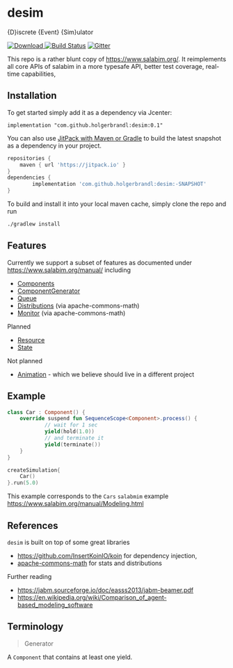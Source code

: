 # desim

{D}iscrete {Event} {Sim}ulator


[ ![Download](https://api.bintray.com/packages/holgerbrandl/github/desim/images/download.svg) ](https://bintray.com/holgerbrandl/github/desim/_latestVersion)  [![Build Status](https://travis-ci.org/holgerbrandl/desim.svg?branch=master)](https://travis-ci.org/holgerbrandl/desim) [![Gitter](https://badges.gitter.im/desim.svg)](https://gitter.im/desim/community?utm_source=badge&utm_medium=badge&utm_campaign=pr-badge)

This repo is a rather blunt copy of https://www.salabim.org/. It reimplements all core APIs of salabim in a more typesafe API, better test coverage, real-time capabilities,


## Installation

To get started simply add it as a dependency via Jcenter:
```
implementation "com.github.holgerbrandl:desim:0.1"
```

You can also use [JitPack with Maven or Gradle](https://jitpack.io/#holgerbrandl/desim) to build the latest snapshot as a dependency in your project.

```groovy
repositories {
    maven { url 'https://jitpack.io' }
}
dependencies {
        implementation 'com.github.holgerbrandl:desim:-SNAPSHOT'
}
```

To build and install it into your local maven cache, simply clone the repo and run
```bash
./gradlew install
```

##  Features

Currently we support a subset of features as documented under https://www.salabim.org/manual/ including
* [Components](https://www.salabim.org/manual/Component.html)
* [ComponentGenerator](https://www.salabim.org/manual/ComponentGenerator.html)
* [Queue](https://www.salabim.org/manual/Queue.html)
* [Distributions](https://www.salabim.org/manual/Distributions.html) (via apache-commons-math)
* [Monitor](https://www.salabim.org/manual/Monitor.html) (via apache-commons-math)

Planned
* [Resource](https://www.salabim.org/manual/Resource.html)
* [State](https://www.salabim.org/manual/State.html)


Not planned
* [Animation](https://www.salabim.org/manual/Animation.html) - which we believe should live in a different project


## Example

```kotlin
class Car : Component() {
    override suspend fun SequenceScope<Component>.process() {
            // wait for 1 sec
            yield(hold(1.0))
            // and terminate it
            yield(terminate())
    }
}

createSimulation{
    Car()
}.run(5.0)

```

This example corresponds to the `Cars` `salabmim` example https://www.salabim.org/manual/Modeling.html

## References


`desim` is built on top of some great libraries
* https://github.com/InsertKoinIO/koin for dependency injection,
* [apache-commons-math](http://commons.apache.org/proper/commons-math/) for stats and distributions

Further reading
* https://jabm.sourceforge.io/doc/easss2013/jabm-beamer.pdf
* https://en.wikipedia.org/wiki/Comparison_of_agent-based_modeling_software


## Terminology

> Generator

A `Component` that contains at least one yield.